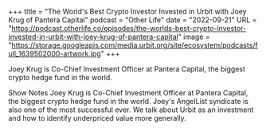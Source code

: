 +++
title = "The World's Best Crypto Investor Invested in Urbit with Joey Krug of Pantera Capital"
podcast = "Other Life"
date = "2022-09-21"
URL = "https://podcast.otherlife.co/episodes/the-worlds-best-crypto-investor-invested-in-urbit-with-joey-krug-of-pantera-capital"
image = "https://storage.googleapis.com/media.urbit.org/site/ecosystem/podcasts/full_1639502000-artwork.jpg"
+++

Joey Krug is Co-Chief Investment Officer at Pantera Capital, the biggest crypto hedge fund in the world.

Show Notes
Joey Krug is Co-Chief Investment Officer at Pantera Capital, the biggest crypto hedge fund in the world. Joey's AngelList syndicate is also one of the most successful ever. We talk about Urbit as an investment and how to identify underpriced value more generally.